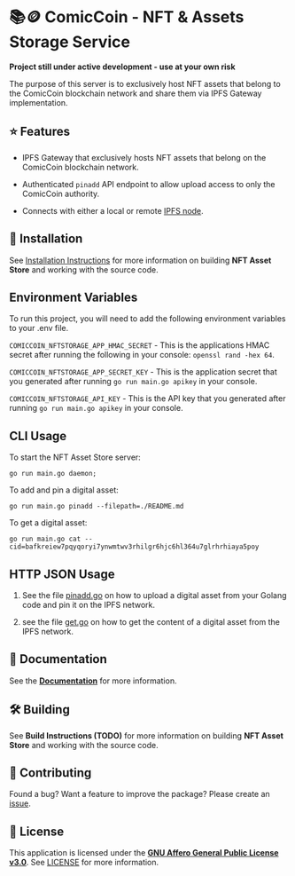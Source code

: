 # 📚🪙 ComicCoin - NFT & Assets Storage Service

**Project still under active development - use at your own risk**

The purpose of this server is to exclusively host NFT assets that belong to the ComicCoin blockchain network and share them via IPFS Gateway implementation.

## ⭐️ Features

* IPFS Gateway that exclusively hosts NFT assets that belong on the ComicCoin blockchain network.

* Authenticated `pinadd` API endpoint to allow upload access to only the ComicCoin authority.

* Connects with either a local or remote [IPFS node](https://ipfs.tech).

## 👐 Installation

See [Installation Instructions](./docs/installation.md) for more information on building **NFT Asset Store** and working with the source code.

## Environment Variables

To run this project, you will need to add the following environment variables to your .env file.

`COMICCOIN_NFTSTORAGE_APP_HMAC_SECRET` - This is the applications HMAC secret after running the following in your console: `openssl rand -hex 64`.

`COMICCOIN_NFTSTORAGE_APP_SECRET_KEY` - This is the application secret that you generated after running `go run main.go apikey` in your console.

`COMICCOIN_NFTSTORAGE_API_KEY` - This is the API key that you generated after running `go run main.go apikey` in your console.

## CLI Usage

To start the NFT Asset Store server:

   ```shell
   go run main.go daemon;
   ```

To add and pin a digital asset:

   ```shell
   go run main.go pinadd --filepath=./README.md
   ```

To get a digital asset:

   ```shell
   go run main.go cat --cid=bafkreiew7pqyqoryi7ynwmtwv3rhilgr6hjc6hl364u7glrhrhiaya5poy
   ```

## HTTP JSON Usage

1. See the file [pinadd.go](./cmd/pinadd.go) on how to upload a digital asset from your Golang code and pin it on the IPFS network.

2. see the file [get.go](./cmd/get.go) on how to get the content of a digital asset from the IPFS network.

## 📕 Documentation

See the [**Documentation**](./docs) for more information.

## 🛠️ Building

See **Build Instructions (TODO)** for more information on building **NFT Asset Store** and working with the source code.

## 🤝 Contributing

Found a bug? Want a feature to improve the package? Please create an [issue](https://github.com/LuchaComics/monorepo/issues/new).

## 📝 License

This application is licensed under the [**GNU Affero General Public License v3.0**](https://opensource.org/license/agpl-v3). See [LICENSE](LICENSE) for more information.
